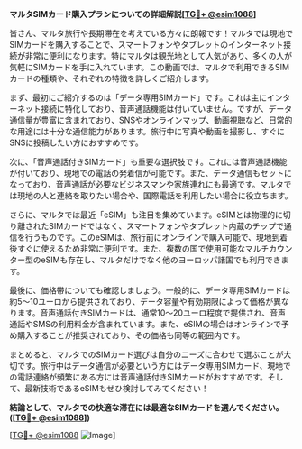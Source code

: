 **マルタSIMカード購入プランについての詳細解説[[TG💪+ @esim1088](https://t.me/s/esim1088)]**

皆さん、マルタ旅行や長期滞在を考えている方々に朗報です！マルタでは現地でSIMカードを購入することで、スマートフォンやタブレットのインターネット接続が非常に便利になります。特にマルタは観光地として人気があり、多くの人が気軽にSIMカードを手に入れています。この動画では、マルタで利用できるSIMカードの種類や、それぞれの特徴を詳しくご紹介します。

まず、最初にご紹介するのは「データ専用SIMカード」です。これは主にインターネット接続に特化しており、音声通話機能は付いていません。ですが、データ通信量が豊富に含まれており、SNSやオンラインマップ、動画視聴など、日常的な用途には十分な通信能力があります。旅行中に写真や動画を撮影し、すぐにSNSに投稿したい方におすすめです。

次に、「音声通話付きSIMカード」も重要な選択肢です。これには音声通話機能が付いており、現地での電話の発着信が可能です。また、データ通信もセットになっており、音声通話が必要なビジネスマンや家族連れにも最適です。マルタでは現地の人と連絡を取りたい場合や、国際電話を利用したい場合に役立ちます。

さらに、マルタでは最近「eSIM」も注目を集めています。eSIMとは物理的に切り離されたSIMカードではなく、スマートフォンやタブレット内蔵のチップで通信を行うものです。このeSIMは、旅行前にオンラインで購入可能で、現地到着後すぐに使えるため非常に便利です。また、複数の国で使用可能なマルチカウンター型のeSIMも存在し、マルタだけでなく他のヨーロッパ諸国でも利用できます。

最後に、価格帯についても確認しましょう。一般的に、データ専用SIMカードは約5～10ユーロから提供されており、データ容量や有効期限によって価格が異なります。音声通話付きSIMカードは、通常10～20ユーロ程度で提供され、音声通話やSMSの利用料金が含まれています。また、eSIMの場合はオンラインで予め購入することが推奨されており、その価格も同等の範囲内です。

まとめると、マルタでのSIMカード選びは自分のニーズに合わせて選ぶことが大切です。旅行中はデータ通信が必要という方にはデータ専用SIMカード、現地での電話連絡が頻繁にある方には音声通話付きSIMカードがおすすめです。そして、最新技術であるeSIMもぜひ検討してみてください！

**結論として、マルタでの快適な滞在には最適なSIMカードを選んでください。([[TG💪+ @esim1088](https://t.me/s/esim1088)])**

[[TG💪+ @esim1088](https://t.me/s/esim1088) ![Image](https://i.postimg.cc/Y0z9fWf4/image.png)]